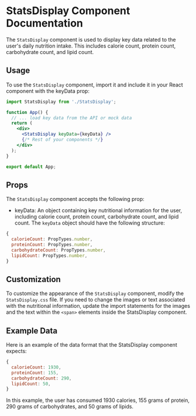 # StatsDisplay Component Documentation
The ``StatsDisplay`` component is used to display key data related to the user's daily nutrition intake. This includes calorie count, protein count, carbohydrate count, and lipid count.

## Usage
To use the ``StatsDisplay`` component, import it and include it in your React component with the keyData prop:

```jsx
import StatsDisplay from './StatsDisplay';

function App() {
  // ... load key data from the API or mock data
  return (
    <div>
      <StatsDisplay keyData={keyData} />
      {/* Rest of your components */}
    </div>
  );
}

export default App;
```
## Props
The ``StatsDisplay`` component accepts the following prop:

* keyData: An object containing key nutritional information for the user, including calorie count, protein count, carbohydrate count, and lipid count. The ``keyData`` object should have the following structure:

```jsx
{
  calorieCount: PropTypes.number,
  proteinCount: PropTypes.number,
  carbohydrateCount: PropTypes.number,
  lipidCount: PropTypes.number,
}
```

## Customization
To customize the appearance of the ``StatsDisplay`` component, modify the ``StatsDisplay.css`` file. If you need to change the images or text associated with the nutritional information, update the import statements for the images and the text within the ``<span>`` elements inside the StatsDisplay component.

## Example Data
Here is an example of the data format that the StatsDisplay component expects:

```jsx
{
  calorieCount: 1930,
  proteinCount: 155,
  carbohydrateCount: 290,
  lipidCount: 50,
}
```

In this example, the user has consumed 1930 calories, 155 grams of protein, 290 grams of carbohydrates, and 50 grams of lipids.